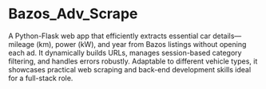 # Bazos_Adv_Scrape
A Python-Flask web app that efficiently extracts essential car details—mileage (km), power (kW), and year from Bazos listings without opening each ad. It dynamically builds URLs, manages session-based category filtering, and handles errors robustly. Adaptable to different vehicle types, it showcases practical web scraping and back-end development skills ideal for a full-stack role.

